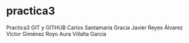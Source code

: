 # practica3
Practica3 GIT y GITHUB
Carlos Santamaría Gracia
Javier Reyes Álvarez
Víctor Giménez Royo
Aura Villalta Garcia
